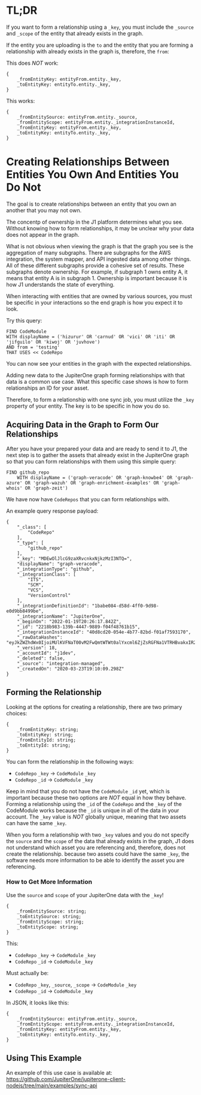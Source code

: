 # TL;DR

If you want to form a relationship using a `_key`, you must include the
`_source` and `_scope` of the entity that already exists in the graph.

If the entity you are uploading is the `to` and the entity that you
are forming a relationship with already exists in the graph is, therefore, the
`from`:

This does _NOT_ work:

```
{
    _fromEntityKey: entityFrom.entity._key,
    _toEntityKey: entityTo.entity._key,
}
```

This works:

```
{
    _fromEntitySource: entityFrom.entity._source,
    _fromEntityScope: entityFrom.entity._integrationInstanceId,
    _fromEntityKey: entityFrom.entity._key,
    _toEntityKey: entityTo.entity._key,
}
```

# Creating Relationships Between Entities You Own And Entities You Do Not

The goal is to create relationships between an entity that you own
an another that you may not own. 

The concentp of ownership in the J1 platform determines what you see. Without knowing 
how to form relationships, it may be unclear why your data does not appear in the graph.

What is not obvious when viewing the graph is that the graph you see is the 
aggregation of many subgraphs. There are subgraphs for the AWS integration, the 
system mapper, and API ingested data among other things. All of these different subgraphs 
provide a cohesive set of results. These subgraphs denote ownership. For example,
if subgraph 1 owns entity A, it means that entity A is in subgraph 1. Ownership
is important because it is how J1 understands the state of everything.

When interacting with entities that are owned by various sources, you must be
specific in your interactions so the end graph is how you expect it to look.

Try this query:

```
FIND CodeModule
WITH displayName = ('hizurur' OR 'carnud' OR 'vici' OR 'iti' OR 'jifguilo' OR 'kiwoj' OR 'juvhove')
AND from = 'testing'
THAT USES << CodeRepo
```

You can now see your entities in the graph with the expected relationships.

Adding new data to the JupiterOne graph forming relationships with that data is a 
common use case. What this specific case shows is how to form relationships
an ID for your asset.

Therefore, to form a relationship with one sync job, you must utilize the
`_key` property of your entity. The key is to be specific in how
you do so.

## Acquiring Data in the Graph to Form Our Relationships

After you have your prepared your data and are ready to send it to J1, the next
step is to gather the assets that already exist in the JupiterOne graph so that you 
can form relationships with them using this simple query:

```
FIND github_repo
    WITH displayName = ('graph-veracode' OR 'graph-knowbe4' OR 'graph-azure' OR 'graph-wazuh' OR 'graph-enrichment-examples' OR 'graph-whois' OR 'graph-zeit')
```

We have now have `CodeRepos` that you can form relationships with.

An example query response payload:

```
{
    "_class": [
        "CodeRepo"
    ],
    "_type": [
        "github_repo"
    ],
    "_key": "MDEwOlJlcG9zaXRvcnkxNjkzMzI3NTQ=",
    "displayName": "graph-veracode",
    "_integrationType": "github",
    "_integrationClass": [
        "ITS",
        "SCM",
        "VCS",
        "VersionControl"
    ],
    "_integrationDefinitionId": "1babe084-d58d-4ff0-9d98-e0d9bb8499be",
    "_integrationName": "JupiterOne",
    "_beginOn": "2022-01-19T20:26:17.842Z",
    "_id": "2218b983-139b-4447-9889-f04f48761b15",
    "_integrationInstanceId": "40d8cd20-054e-4b77-82bd-f01af7593170",
    "_rawDataHashes": "eyJkZWZhdWx0IjoiMUlKVFNaT00vM2FwQmtWTWt0alYxcml6ZjZsRGFNa1VTRHBvakxIR2sxVT0ifQ==",
    "_version": 18,
    "_accountId": "j1dev",
    "_deleted": false,
    "_source": "integration-managed",
    "_createdOn": "2020-03-23T19:10:09.298Z"
}
```

## Forming the Relationship

Looking at the options for creating a relationship, there are two primary
choices:

```
{
    _fromEntityKey: string;
    _toEntityKey: string;
    _fromEntityId: string;
    _toEntityId: string;
}
```

You can form the relationship in the following ways:

- `CodeRepo` `_key` -> `CodeModule` `_key`
- `CodeRepo` `_id` -> `CodeModule` `_key`

Keep in mind that you do not have the `CodeModule` `_id` yet, which
is important because these two options are _NOT_ equal in how they behave.
Forming a relationship using the `_id` of the `CodeRepo` and the `_key` of the
CodeModule works because the `_id` is unique in all of the data in your
account. The `_key` value is _NOT_ globally unique, meaning that two assets can have
the same `_key`.

When you form a relationship with two `_key` values and you do not specify the
`source` and the `scope` of the data that already exists in the graph, J1 does not 
understand which asset you are referencing and, therefore, does not create the 
relationship. because two assets could have the same `_key`, the software needs more 
information to be able to identify the asset you are referencing.

### How to Get More Information

Use the `source` and `scope` of your JupiterOne data with the `_key`!

```
{
    _fromEntitySource: string;
    _toEntitySource: string;
    _fromEntityScope: string;
    _toEntityScope: string;
}
```

This:

- `CodeRepo` `_key` -> `CodeModule` `_key`
- `CodeRepo` `_id` -> `CodeModule` `_key`

Must actually be:

- `CodeRepo` `_key`, `_source`, `_scope` -> `CodeModule` `_key`
- `CodeRepo` `_id` -> `CodeModule` `_key`

In JSON, it looks like this:

```
{
    _fromEntitySource: entityFrom.entity._source,
    _fromEntityScope: entityFrom.entity._integrationInstanceId,
    _fromEntityKey: entityFrom.entity._key,
    _toEntityKey: entityTo.entity._key,
}
```

## Using This Example

An example of this use case is available at: https://github.com/JupiterOne/jupiterone-client-nodejs/tree/main/examples/sync-api
